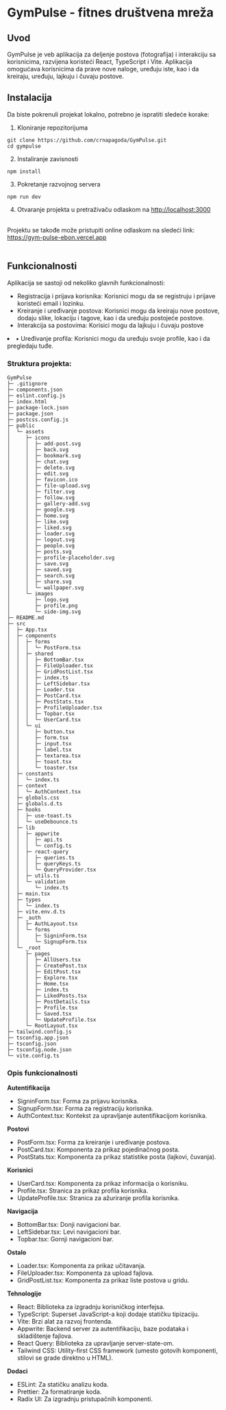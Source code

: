 # GymPulse - fitnes društvena mreža
## Uvod
GymPulse je veb aplikacija za deljenje postova (fotografija) i interakciju sa korisnicima, razvijena koristeći React, TypeScript i Vite. Aplikacija omogućava korisnicima da prave nove naloge, uređuju iste, kao i da kreiraju, uređuju, lajkuju i čuvaju postove.
## Instalacija
Da biste pokrenuli projekat lokalno, potrebno je ispratiti sledeće korake:
1. Kloniranje repozitorijuma
```console
git clone https://github.com/crnapagoda/GymPulse.git
cd gympulse
```
2. Instaliranje zavisnosti
```console
npm install
```
3. Pokretanje razvojnog servera
```console
npm run dev
```
4. Otvaranje projekta u pretraživaču odlaskom na [http://localhost:3000](http://localhost:3000) <br><br>

Projektu se takođe može pristupiti online odlaskom na sledeći link: https://gym-pulse-ebon.vercel.app <br><br>
## Funkcionalnosti
Aplikacija se sastoji od nekoliko glavnih funkcionalnosti:
<ul>
  <li>Registracija i prijava korisnika: Korisnici mogu da se registruju i prijave koristeći email i lozinku. </li>
  <li>Kreiranje i uređivanje postova: Korisnici mogu da kreiraju nove postove, dodaju slike, lokaciju i tagove, kao i da uređuju postojeće postove. </li>
  <li>Interakcija sa postovima: Korisici mogu da lajkuju i čuvaju postove</li>
</ul>
  <li>•	Uređivanje profila: Korisnici mogu da uređuju svoje profile, kao i da pregledaju tuđe.</li>
</ul>


### Struktura projekta:
```
GymPulse
├─ .gitignore
├─ components.json
├─ eslint.config.js
├─ index.html
├─ package-lock.json
├─ package.json
├─ postcss.config.js
├─ public
│  └─ assets
│     ├─ icons
│     │  ├─ add-post.svg
│     │  ├─ back.svg
│     │  ├─ bookmark.svg
│     │  ├─ chat.svg
│     │  ├─ delete.svg
│     │  ├─ edit.svg
│     │  ├─ favicon.ico
│     │  ├─ file-upload.svg
│     │  ├─ filter.svg
│     │  ├─ follow.svg
│     │  ├─ gallery-add.svg
│     │  ├─ google.svg
│     │  ├─ home.svg
│     │  ├─ like.svg
│     │  ├─ liked.svg
│     │  ├─ loader.svg
│     │  ├─ logout.svg
│     │  ├─ people.svg
│     │  ├─ posts.svg
│     │  ├─ profile-placeholder.svg
│     │  ├─ save.svg
│     │  ├─ saved.svg
│     │  ├─ search.svg
│     │  ├─ share.svg
│     │  └─ wallpaper.svg
│     └─ images
│        ├─ logo.svg
│        ├─ profile.png
│        └─ side-img.svg
├─ README.md
├─ src
│  ├─ App.tsx
│  ├─ components
│  │  ├─ forms
│  │  │  └─ PostForm.tsx
│  │  ├─ shared
│  │  │  ├─ BottomBar.tsx
│  │  │  ├─ FileUploader.tsx
│  │  │  ├─ GridPostList.tsx
│  │  │  ├─ index.ts
│  │  │  ├─ LeftSidebar.tsx
│  │  │  ├─ Loader.tsx
│  │  │  ├─ PostCard.tsx
│  │  │  ├─ PostStats.tsx
│  │  │  ├─ ProfileUploader.tsx
│  │  │  ├─ Topbar.tsx
│  │  │  └─ UserCard.tsx
│  │  └─ ui
│  │     ├─ button.tsx
│  │     ├─ form.tsx
│  │     ├─ input.tsx
│  │     ├─ label.tsx
│  │     ├─ textarea.tsx
│  │     ├─ toast.tsx
│  │     └─ toaster.tsx
│  ├─ constants
│  │  └─ index.ts
│  ├─ context
│  │  └─ AuthContext.tsx
│  ├─ globals.css
│  ├─ globals.d.ts
│  ├─ hooks
│  │  ├─ use-toast.ts
│  │  └─ useDebounce.ts
│  ├─ lib
│  │  ├─ appwrite
│  │  │  ├─ api.ts
│  │  │  └─ config.ts
│  │  ├─ react-query
│  │  │  ├─ queries.ts
│  │  │  ├─ queryKeys.ts
│  │  │  └─ QueryProvider.tsx
│  │  ├─ utils.ts
│  │  └─ validation
│  │     └─ index.ts
│  ├─ main.tsx
│  ├─ types
│  │  └─ index.ts
│  ├─ vite.env.d.ts
│  ├─ _auth
│  │  ├─ AuthLayout.tsx
│  │  └─ forms
│  │     ├─ SigninForm.tsx
│  │     └─ SignupForm.tsx
│  └─ _root
│     ├─ pages
│     │  ├─ AllUsers.tsx
│     │  ├─ CreatePost.tsx
│     │  ├─ EditPost.tsx
│     │  ├─ Explore.tsx
│     │  ├─ Home.tsx
│     │  ├─ index.ts
│     │  ├─ LikedPosts.tsx
│     │  ├─ PostDetails.tsx
│     │  ├─ Profile.tsx
│     │  ├─ Saved.tsx
│     │  └─ UpdateProfile.tsx
│     └─ RootLayout.tsx
├─ tailwind.config.js
├─ tsconfig.app.json
├─ tsconfig.json
├─ tsconfig.node.json
└─ vite.config.ts
```
### Opis funkcionalnosti
**Autentifikacija**
<ul>
  <li>SigninForm.tsx: Forma za prijavu korisnika.</li>
  <li>SignupForm.tsx: Forma za registraciju korisnika.</li>
  <li>AuthContext.tsx: Kontekst za upravljanje autentifikacijom korisnika.</li>
</ul>

**Postovi**
<ul>
  <li>PostForm.tsx: Forma za kreiranje i uređivanje postova.</li>
  <li>PostCard.tsx: Komponenta za prikaz pojedinačnog posta.</li>
  <li>PostStats.tsx: Komponenta za prikaz statistike posta (lajkovi, čuvanja).</li>
</ul>

**Korisnici**
<ul>
  <li>UserCard.tsx: Komponenta za prikaz informacija o korisniku.</li>
  <li>Profile.tsx: Stranica za prikaz profila korisnika.</li>
  <li>UpdateProfile.tsx: Stranica za ažuriranje profila korisnika.</li>
</ul>

**Navigacija**
<ul>
  <li>BottomBar.tsx: Donji navigacioni bar.</li>
  <li>LeftSidebar.tsx: Levi navigacioni bar.</li>
  <li>Topbar.tsx: Gornji navigacioni bar.</li>
</ul>

**Ostalo**
<ul>
  <li>Loader.tsx: Komponenta za prikaz učitavanja.</li>
  <li>FileUploader.tsx: Komponenta za upload fajlova.</li>
  <li>GridPostList.tsx: Komponenta za prikaz liste postova u gridu.</li>
</ul>

**Tehnologije**
<ul>
  <li>React: Biblioteka za izgradnju korisničkog interfejsa.</li>
  <li>TypeScript: Superset JavaScript-a koji dodaje statičku tipizaciju.</li>
  <li>Vite: Brzi alat za razvoj frontenda.</li>
  <li>Appwrite: Backend server za autentifikaciju, baze podataka i skladištenje fajlova.</li>
  <li>React Query: Biblioteka za upravljanje server-state-om.</li>
  <li>Tailwind CSS: Utility-first CSS framework (umesto gotovih komponenti, stilovi se grade direktno u HTML).</li>
</ul>

**Dodaci**
<ul>
  <li>ESLint: Za statičku analizu koda.</li>
  <li>Prettier: Za formatiranje koda.</li>
  <li>Radix UI: Za izgradnju pristupačnih komponenti.</li>
</ul>
